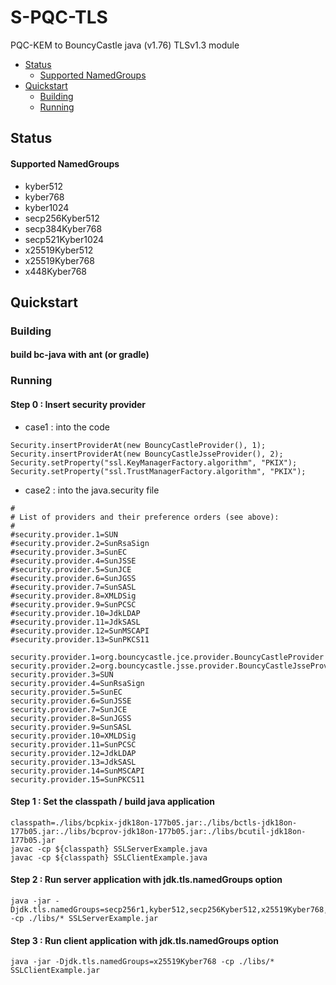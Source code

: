 # S-PQC-TLS
PQC-KEM to BouncyCastle java (v1.76) TLSv1.3 module


- [Status](#status)
  * [Supported NamedGroups](#supported-namedgroups)
- [Quickstart](#quickstart)
  * [Building](#building)
  * [Running](#running)

## Status
#### Supported NamedGroups
- kyber512
- kyber768
- kyber1024
- secp256Kyber512
- secp384Kyber768
- secp521Kyber1024
- x25519Kyber512
- x25519Kyber768
- x448Kyber768

## Quickstart
### Building
#### build bc-java with ant (or gradle)

### Running
#### Step 0 : Insert security provider
- case1 : into the code
```
Security.insertProviderAt(new BouncyCastleProvider(), 1);
Security.insertProviderAt(new BouncyCastleJsseProvider(), 2);		
Security.setProperty("ssl.KeyManagerFactory.algorithm", "PKIX");
Security.setProperty("ssl.TrustManagerFactory.algorithm", "PKIX");
```

- case2 : into the java.security file
```
#
# List of providers and their preference orders (see above):
#
#security.provider.1=SUN
#security.provider.2=SunRsaSign
#security.provider.3=SunEC
#security.provider.4=SunJSSE
#security.provider.5=SunJCE
#security.provider.6=SunJGSS
#security.provider.7=SunSASL
#security.provider.8=XMLDSig
#security.provider.9=SunPCSC
#security.provider.10=JdkLDAP
#security.provider.11=JdkSASL
#security.provider.12=SunMSCAPI
#security.provider.13=SunPKCS11

security.provider.1=org.bouncycastle.jce.provider.BouncyCastleProvider
security.provider.2=org.bouncycastle.jsse.provider.BouncyCastleJsseProvider
security.provider.3=SUN
security.provider.4=SunRsaSign
security.provider.5=SunEC
security.provider.6=SunJSSE
security.provider.7=SunJCE
security.provider.8=SunJGSS
security.provider.9=SunSASL
security.provider.10=XMLDSig
security.provider.11=SunPCSC
security.provider.12=JdkLDAP
security.provider.13=JdkSASL
security.provider.14=SunMSCAPI
security.provider.15=SunPKCS11
```

#### Step 1 : Set the classpath / build java application
```
classpath=./libs/bcpkix-jdk18on-177b05.jar:./libs/bctls-jdk18on-177b05.jar:./libs/bcprov-jdk18on-177b05.jar:./libs/bcutil-jdk18on-177b05.jar
javac -cp ${classpath} SSLServerExample.java
javac -cp ${classpath} SSLClientExample.java
```

#### Step 2 : Run server application with jdk.tls.namedGroups option
```
java -jar -Djdk.tls.namedGroups=secp256r1,kyber512,secp256Kyber512,x25519Kyber768,x448Kyber768 -cp ./libs/* SSLServerExample.jar
```

#### Step 3 : Run client application with jdk.tls.namedGroups option
```
java -jar -Djdk.tls.namedGroups=x25519Kyber768 -cp ./libs/* SSLClientExample.jar
```
